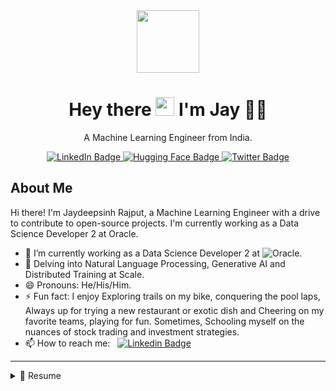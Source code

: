 <div id="header" align="center">
  <img src="https://media.giphy.com/media/I5yDbS2KVPQZVGu6fB/giphy.gif" width="100"/>
  <h1 align='center'>
  Hey there <img src="https://media.giphy.com/media/hvRJCLFzcasrR4ia7z/giphy.gif" width="30"/> I'm Jay 👨‍💻
  </h1>

  <p align='center'>
    A Machine Learning Engineer from India.
  </p>
  <div id="badges">
    <a href="https://www.linkedin.com/in/jaydeepsinh-rajput/">
      <img src="https://img.shields.io/badge/LinkedIn-blue?style=for-the-badge&logo=linkedin&logoColor=white" alt="LinkedIn Badge"/>
    </a>
    <a href="https://huggingface.co/Jay-Rajput">
      <img src="https://img.shields.io/badge/Hugging Face-yellow?style=for-the-badge&logo=huggingface&logoColor=white" alt="Hugging Face Badge"/>
    </a>
    <a href="https://twitter.com/__Jay_Singh__">
      <img src="https://img.shields.io/badge/Twitter-blue?style=for-the-badge&logo=twitter&logoColor=white" alt="Twitter Badge"/>
    </a>
  </div>
</div>

## About Me

Hi there! I'm Jaydeepsinh Rajput, a Machine Learning Engineer with a drive to contribute to open-source projects. I'm currently working as a Data Science Developer 2 at Oracle.

- 🔭 I’m currently working as a Data Science Developer 2 at ![Oracle](https://img.shields.io/badge/Oracle-F80000?style=for-the-badge&logo=oracle&logoColor=black).
- 🌱 Delving into Natural Language Processing, Generative AI and Distributed Training at Scale.
- 😄 Pronouns: He/His/Him.
- ⚡ Fun fact: I enjoy Exploring trails on my bike, conquering the pool laps, Always up for trying a new restaurant or exotic dish and Cheering on my favorite teams, playing for fun. Sometimes, Schooling myself on the nuances of stock trading and investment strategies.
- 📫 How to reach me: &nbsp; [![Linkedin Badge](https://img.shields.io/badge/LinkedIn-0077B5?style=for-the-badge&logo=linkedin&logoColor=white)](https://www.linkedin.com/in/jaydeepsinh-rajput/)

---

<details>
  <summary>📃 Resume</summary>


---
## Skills

* **Programming Languages**

<img align="right" src="https://img.shields.io/badge/Python-3776AB?logo=python&logoColor=white" />
<img align="right" src="https://img.shields.io/badge/C++-00599C?logo=c%2B%2B&logoColor=white" />

* **Machine Learning Frameworks**

<img align="right" src="https://img.shields.io/badge/PyTorch-EE4C2C?style=for-the-badge&logo=pytorch&logoColor=white" />
<img align="right" src="https://img.shields.io/badge/TensorFlow-FF6F00?style=for-the-badge&logo=tensorflow&logoColor=white" />
<img align="right" src="https://img.shields.io/badge/Keras-FF0000?style=for-the-badge&logo=keras&logoColor=white" />


---
<img align="right" src="https://img.shields.io/badge/Oracle-F80000?style=for-the-badge&logo=oracle&logoColor=black" />
<img align="right" src="https://img.shields.io/badge/TypeScript-007ACC?logo=typescript&logoColor=white" />


- 👨‍💻 **Data Science Developer 2**\
📆 October-2021 - moment\
📍 **Oracle** - Bengalore, India


---
## Education

- 📖 **Master of Computer Application**\
📆 2015 - 2019\
📍 **Gujarat Technological University** - Ahmedabad, India

---
## Projects

* [Project 1 Name] ([Link to project]) (describe key features and impact)
* [Project 2 Name] ([Link to project]) (describe key features and impact)
* [Other relevant projects] (briefly summarize)

---
## Awards and Recognition (if applicable)

* [Award name] ([Year]) (mention the awarding body and significance)
* [Other awards and recognition] (briefly summarize)

---
## Get in touch

* Email: [Your Email Address]
* Website/Blog: [Your Website/Blog URL] (if applicable)
* Social Media: [Links to your social media profiles]

</details>

